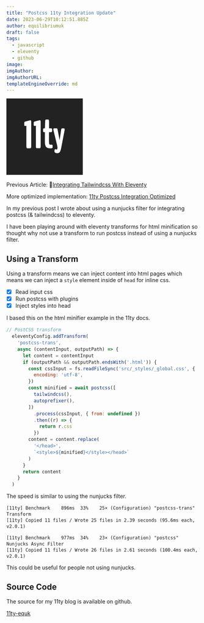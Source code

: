 ```yaml
---
title: "Postcss 11ty Integration Update"
date: 2023-06-29T10:12:51.885Z
author: equilibriumuk
draft: false
tags:
  - javascript
  - eleventy
  - github
image:
imgAuthor:
imgAuthorURL:
templateEngineOverride: md
---
```


![11ty logo](../_media/images/11ty-200.png)

Previous Article: 📝[Integrating Tailwindcss With Eleventy](/2023/06/24/integrating-tailwindcss-with-eleventy/)

<article class="message is-info">
  <div class="message-body">
    <i class="fa-solid fa-info-circle"></i> More optimized implementation: <a href="/2023/06/29/11ty-postcss-integration-optimized/">11ty Postcss Integration Optimized</a>
  </div>
</article>

In my previous post I wrote about using a nunjucks filter for integrating postcss (& tailwindcss) to eleventy.

I have been playing around with eleventy transforms for html minification so thought why not use a transform to run postcss instead of using a nunjucks filter.

## Using a Transform

Using a transform means we can inject content into html pages which means we can inject a `style` element inside of `head` for inline css.

- [x] Read input css
- [x] Run postcss with plugins
- [x] Inject styles into head

I based this on the html minifier example in the 11ty docs.

```js
// PostCSS transform
  eleventyConfig.addTransform(
    'postcss-trans',
    async (contentInput, outputPath) => {
      let content = contentInput
      if (outputPath && outputPath.endsWith('.html')) {
        const cssInput = fs.readFileSync('src/_styles/_global.css', {
          encoding: 'utf-8',
        })
        const minified = await postcss([
          tailwindcss(),
          autoprefixer(),
        ])
          .process(cssInput, { from: undefined })
          .then((r) => {
            return r.css
          })
        content = content.replace(
          '</head>',
          `<style>${minified}</style></head>`
        )
      }
      return content
    }
  )
```

The speed is similar to using the nunjucks filter.

```
[11ty] Benchmark    896ms  33%    25× (Configuration) "postcss-trans" Transform
[11ty] Copied 11 files / Wrote 25 files in 2.39 seconds (95.6ms each, v2.0.1)
```

```
[11ty] Benchmark    977ms  34%    23× (Configuration) "postcss" Nunjucks Async Filter
[11ty] Copied 11 files / Wrote 26 files in 2.61 seconds (100.4ms each, v2.0.1)
```

This could be useful for people not using nunjucks.

## Source Code

The source for my 11ty blog is available on github.

<a class="github" href="https://github.com/equk/11ty-equk" aria-label="View on GitHub" target="_blank" rel="noopener noreferrer"><i class="fa-brands fa-github"></i> 11ty-equk</a>
